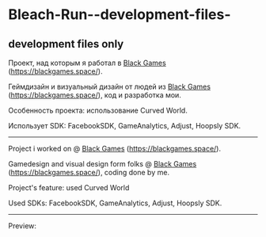 # Bleach-Run--development-files-
## development files only

Проект, над которым я работал в [Black Games](https://github.com/blackgames-space) (https://blackgames.space/).

Геймдизайн и визуальный дизайн от людей из [Black Games](https://github.com/blackgames-space) (https://blackgames.space/), код и разработка мои.

Особенность проекта: использование Curved World.

Использует SDK: FacebookSDK, GameAnalytics, Adjust, Hoopsly SDK.

---

Project i worked on @ [Black Games](https://github.com/blackgames-space) (https://blackgames.space/).

Gamedesign and visual design form folks @ [Black Games](https://github.com/blackgames-space) (https://blackgames.space/), coding done by me.

Project's feature: used Curved World

Used SDKs: FacebookSDK, GameAnalytics, Adjust, Hoopsly SDK.

---

Preview:
